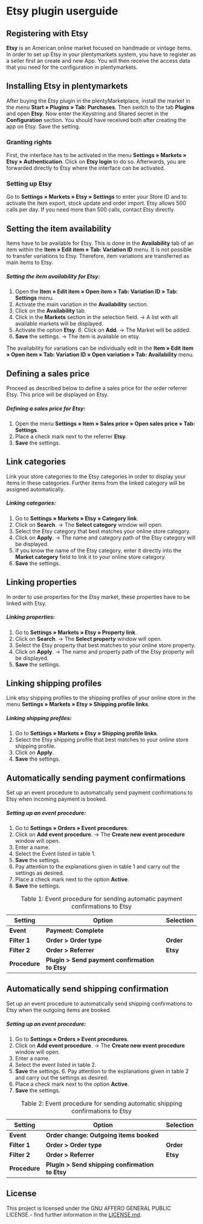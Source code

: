
# Etsy plugin userguide

<div class="container-toc"></div>

## Registering with Etsy

**Etsy** is an American online market focused on handmade or vintage items. In order to set up Etsy in your plentymarkets system, you have to register as a seller first an create and new App. You will then receive the access data that you need for the configuration in plentymarkets.

## Installing Etsy in plentymarkets

After buying the Etsy plugin in the plentyMarketplace, install the market in the menu **Start » Plugins » Tab: Purchases**. Then switch to the tab **Plugins** and open **Etsy**. Now enter the Keystring and Shared secret in the **Configuration** section. You should have received both after creating the app on Etsy. Save the setting.

### Granting rights

First, the interface has to be activated in the menu **Settings » Markets » Etsy » Authentication**. Click on **Etsy login** to do so. Afterwards, you are forwarded directly to Etsy where the interface can be activated.

### Setting up Etsy

Go to **Settings » Markets » Etsy » Settings** to enter your Store ID and to activate the item export, stock update and order import. Etsy allows 500 calls per day. If you need more than 500 calls, contact Etsy directly.

## Setting the item availability

Items have to be available for Etsy. This is done in the **Availability** tab of an item within the **Item » Edit item » Tab: Variation ID** menu. It is not possible to transfer variations to Etsy. Therefore, item variations are transferred as main items to Etsy.

##### Setting the item availability for Etsy:

1. Open the **Item » Edit item » Open item » Tab: Variation ID » Tab: Settings** menu. 
2. Activate the main variation in the **Availability** section. 
3. Click on the **Availability** tab. 
4. Click in the **Markets** section in the selection field. → A list with all available markets will be displayed. 
5. Activate the option **Etsy**. 6. Click on **Add**. → The Market will be added. 
7. **Save** the settings. → The item is available on etsy.

The availability for variations can be individually edit in the **Item » Edit item » Open item » Tab: Variation ID » Open variation » Tab: Availability** menu.

## Defining a sales price

Proceed as described below to define a sales price for the order referrer Etsy. This price will be displayed on Etsy. 

##### Defining a sales price for Etsy:

1. Open the menu **Settings » Item » Sales price » Open sales price » Tab: Settings**. 
2. Place a check mark next to the referrer **Etsy**. 
3. **Save** the settings.

## Link categories

Link your store categories to the Etsy categories in order to display your items in these categories. Further items from the linked category will be assigned automatically.

##### Linking categories:

1. Go to **Settings » Markets » Etsy » Category link**. 
2. Click on **Search**. → The **Select category** window will open. 
3. Select the Etsy category that best matches your online store category. 
4. Click on **Apply**. → The name and category path of the Etsy category will be displayed. 
5. If you know the name of the Etsy category, enter it directly into the **Market category** field to link it to your online store category. 
6. **Save** the settings.

## Linking properties

In order to use properties for the Etsy market, these properties have to be linked with Etsy.

##### Linking properties:

1. Go to **Settings » Markets » Etsy » Property link**. 
2. Click on **Search**. → The **Select property** window will open. 
3. Select the Etsy property that best matches to your online store property. 
4. Click on **Apply**. → The name and property path of the Etsy property will be displayed. 
5. **Save** the settings.

## Linking shipping profiles

Link etsy shipping profiles to the shipping profiles of your online store in the menu **Settings » Markets » Etsy » Shipping profile links**. 

##### Linking shipping profiles:

1. Go to **Settings » Markets » Etsy » Shipping profile links**. 
2. Select the Etsy shipping profile that best matches to your online store shipping profile. 
3. Click on **Apply**. 
4. **Save** the settings.

## Automatically sending payment confirmations

Set up an event procedure to automatically send payment confirmations to Etsy when incoming payment is booked.

##### Setting up an event procedure:

1. Go to **Settings » Orders » Event procedures**. 
2. Click on **Add event procedure**. → The **Create new event procedure** window will open. 
3. Enter a name. 
4. Select the Event listed in table 1. 
5. **Save** the settings. 
6. Pay attention to the explanations given in table 1 and carry out the settings as desired. 
7. Place a check mark next to the option **Active**. 
8. **Save** the settings.

<table>
	<thead>
		<th>
			Setting
		</th>
		<th>
			Option
		</th>
<th>
			Selection
		</th>
	</thead>
	<tbody>
      <tr>
         <td><strong>Event</strong></td>
         <td><strong>Payment: Complete</strong></td> 
<td></td>
      </tr>
      <tr>
         <td><strong>Filter 1</strong></td>
         <td><strong>Order &gt; Order type</strong></td>
<td><strong>Order</strong></td>
      </tr>
<tr>
         <td><strong>Filter 2</strong></td>
         <td><strong>Order &gt; Referrer</strong></td>
<td><strong>Etsy</strong></td>
      </tr>
      <tr>
         <td><strong>Procedure</strong></td>
         <td><strong>Plugin &gt; Send payment confirmation to Etsy</strong></td>
<td>&nbsp;</td>
      </tr>
</tbody>
	<caption>
		Table 1: Event procedure for sending automatic payment confirmations to Etsy
	</caption>
</table>

## Automatically send shipping confirmation

Set up an event procedure to automatically send shipping confirmations to Etsy when the outgoing items are booked.

##### Setting up an event procedure:

1. Go to **Settings » Orders » Event procedures**. 
2. Click on **Add event procedure**. → The **Create new event procedure** window will open. 
3. Enter a name. 
4. Select the event listed in table 2. 
5. **Save** the settings. 6. Pay attention to the explanations given in table 2 and carry out the settings as desired. 
7. Place a check mark next to the option **Active**. 
8. **Save** the settings.


<table>
	<thead>
		<th>
			Setting
		</th>
		<th>
			Option
		</th>
<th>
			Selection
		</th>
	</thead>
	<tbody>
      <tr>
         <td><strong>Event</strong></td>
         <td><strong>Order change: Outgoing items booked</strong></td> 
<td></td>
      </tr>
      <tr>
         <td><strong>Filter 1</strong></td>
         <td><strong>Order &gt; Order type</strong></td>
<td><strong>Order</strong></td>
      </tr>
<tr>
         <td><strong>Filter 2</strong></td>
         <td><strong>Order &gt; Referrer</strong></td>
<td><strong>Etsy</strong></td>
      </tr>
      <tr>
         <td><strong>Procedure</strong></td>
         <td><strong>Plugin &gt; Send shipping confirmation to Etsy</strong></td>
<td>&nbsp;</td>
      </tr>
</tbody>
	<caption>
		Table 2: Event procedure for sending automatic shipping confirmations to Etsy
	</caption>
</table>

## License

This project is licensed under the GNU AFFERO GENERAL PUBLIC LICENSE.- find further information in the [LICENSE.md](/LICENSE.md).
